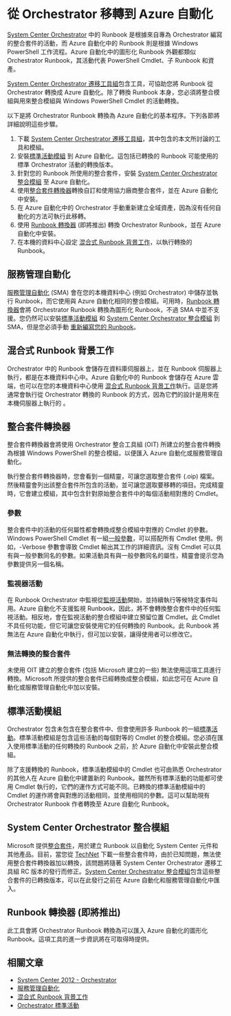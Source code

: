 <properties
   pageTitle="從 Orchestrator 移轉 Runbook 和整合套件"
   description="描述如何將 Runbook 和整合套件從 System Center Orchestrator 移轉到 Azure 自動化。"
   services="automation"
   documentationCenter=""
   authors="bwren"
   manager="stevenka"
   editor="tysonn" />
<tags
   ms.service="automation"
   ms.devlang="na"
   ms.topic="get-started-article"
   ms.tgt_pltfrm="na"
   ms.workload="infrastructure-services"
   ms.date="05/22/2015"
   ms.author="bwren" />


# 從 Orchestrator 移轉到 Azure 自動化

[System Center Orchestrator](http://technet.microsoft.com/library/hh237242.aspx) 中的 Runbook 是根據來自專為 Orchestrator 編寫的整合套件的活動，而 Azure 自動化中的 Runbook 則是根據 Windows PowerShell 工作流程。Azure 自動化中的圖形化 Runbook 外觀都類似 Orchestrator Runbook，其活動代表 PowerShell Cmdlet、子 Runbook 和資產。

[System Center Orchestrator 遷移工具組](http://www.microsoft.com/download/details.aspx?id=47323&WT.mc_id=rss_alldownloads_all)包含工具，可協助您將 Runbook 從 Orchestrator 轉換成 Azure 自動化。除了轉換 Runbook 本身，您必須將整合模組與用來整合模組與 Windows PowerShell Cmdlet 的活動轉換。

以下是將 Orchestrator Runbook 轉換為 Azure 自動化的基本程序。下列各節將詳細說明這些步驟。

1.  下載 [System Center Orchestrator 遷移工具組](http://www.microsoft.com/download/details.aspx?id=47323&WT.mc_id=rss_alldownloads_all)，其中包含的本文所討論的工具和模組。
2.  安裝[標準活動模組](#standard-activities-module) 到 Azure 自動化。這包括已轉換的 Runbook 可能使用的標準 Orchestrator 活動的轉換版本。
2.  針對您的 Runbook 所使用的整合套件，安裝 [System Center Orchestrator 整合模組](#system-center-orchestrator-integration-modules) 至 Azure 自動化。
3.  使用[整合套件轉換器](#integration-pack-converter)轉換自訂和使用協力廠商整合套件，並在 Azure 自動化中安裝。
4.  在 Azure 自動化中的 Orchestrator 手動重新建立全域資產，因為沒有任何自動化的方法可執行此移轉。
5.  使用 [Runbook 轉換器](#runbook-converter-coming-soon) (即將推出) 轉換 Orchestrator Runbook，並在 Azure 自動化中安裝。
6.  在本機的資料中心設定 [混合式 Runbook 背景工作](#hybrid-runbook-worker)，以執行轉換的 Runbook。

## 服務管理自動化

[服務管理自動化](http://technet.microsoft.com/library/dn469260.aspx) (SMA) 會在您的本機資料中心 (例如 Orchestrator) 中儲存並執行 Runbook，而它使用與 Azure 自動化相同的整合模組。可用時，[Runbook 轉換器](#runbook-converter-coming-soon)會將 Orchestrator Runbook 轉換為圖形化 Runbook，不過 SMA 中並不支援。您仍然可以安裝[標準活動模組](#standard-activities-module) 和 [System Center Orchestrator 整合模組](#system-center-orchestrator-integration-modules) 到 SMA，但是您必須手動 [重新編寫您的 Runbook](http://technet.microsoft.com/library/dn469262.aspx)。

## 混合式 Runbook 背景工作

Orchestrator 中的 Runbook 會儲存在資料庫伺服器上，並在 Runbook 伺服器上執行，都是在本機資料中心中。Azure 自動化中的 Runbook 會儲存在 Azure 雲端，也可以在您的本機資料中心使用 [混合式 Runbook 背景工作](automation-hybrid-runbook-worker.md)執行。這是您將通常會執行從 Orchestrator 轉換的 Runbook 的方式，因為它們的設計是用來在本機伺服器上執行的 。

## 整合套件轉換器

整合套件轉換器會將使用 Orchestrator 整合工具組 (OIT) 所建立的整合套件轉換為根據 Windows PowerShell 的整合模組，以便匯入 Azure 自動化或服務管理自動化。

執行整合套件轉換器時，您會看到一個精靈，可讓您選取整合套件 (.oip) 檔案。然後精靈會列出該整合套件所包含的活動，並可讓您選取要移轉的項目。完成精靈時，它會建立模組，其中包含針對原始整合套件中的每個活動相對應的 Cmdlet。


### 參數

整合套件中的活動的任何屬性都會轉換成整合模組中對應的 Cmdlet 的參數。Windows PowerShell Cmdlet 有一組[一般參數](http://technet.microsoft.com/library/hh847884.aspx)，可以搭配所有 Cmdlet 使用。例如，-Verbose 參數會導致 Cmdlet 輸出其工作的詳細資訊。沒有 Cmdlet 可以具有與一般參數同名的參數。如果活動具有與一般參數同名的屬性，精靈會提示您為參數提供另一個名稱。

### 監視器活動

在 Runbook Orchestrator 中監視從[監視活動](http://technet.microsoft.com/library/hh403827.aspx)開始，並持續執行等候特定事件叫用。Azure 自動化不支援監視 Runbook，因此，將不會轉換整合套件中的任何監視活動。相反地，會在監視活動的整合模組中建立預留位置 Cmdlet。此 Cmdlet 不具任何功能，但它可讓您安裝使用它的任何轉換的 Runbook。此 Runbook 將無法在 Azure 自動化中執行，但可加以安裝，讓得使用者可以修改它。

### 無法轉換的整合套件

未使用 OIT 建立的整合套件 (包括 Microsoft 建立的一些) 無法使用這項工具進行轉換。Microsoft 所提供的整合套件已經轉換成整合模組，如此您可在 Azure 自動化或服務管理自動化中加以安裝。


## 標準活動模組

Orchestrator 包含未包含在整合套件中、但會使用許多 Runbook 的一組[標準活動](http://technet.microsoft.com/library/hh403832.aspx)。標準活動模組是包含這些活動的每個對等的 Cmdlet 的整合模組。您必須在匯入使用標準活動的任何轉換的 Runbook 之前，於 Azure 自動化中安裝此整合模組。

除了支援轉換的 Runbook，標準活動模組中的 Cmdlet 也可由熟悉 Orchestrator 的其他人在 Azure 自動化中建置新的 Runbook。雖然所有標準活動的功能都可使用 Cmdlet 執行的，它們的運作方式可能不同。已轉換的標準活動模組中的 Cmdlet 的運作將會與對應的活動相同，並使用相同的參數。這可以幫助現有 Orchestrator Runbook 作者轉換至 Azure 自動化 Runbook。

## System Center Orchestrator 整合模組
Microsoft 提供[整合套件](http://technet.microsoft.com/library/hh295851.aspx)，用於建立 Runbook 以自動化 System Center 元件和其他產品。目前，當您從 [TechNet](http://www.microsoft.com/download/details.aspx?id=39622) 下載一些整合套件時，由於已知問題，無法使用整合套件轉換器加以轉換，該問題將隨著 System Center Orchestrator 遷移工具組 RC 版本的發行而修正。[System Center Orchestrator 整合模組](http://www.microsoft.com/download/details.aspx?id=47324&WT.mc_id=rss_alldownloads_all)包含這些整合套件的已轉換版本，可以在此發行之前在 Azure 自動化和服務管理自動化中匯入。

## Runbook 轉換器 (即將推出)

此工具會將 Orchestrator Runbook 轉換為可以匯入 Azure 自動化的圖形化 Runbook。這項工具的進一步資訊將在可取得時提供。

## 相關文章

- [System Center 2012 - Orchestrator](http://technet.microsoft.com/library/hh237242.aspx)
- [服務管理自動化](https://technet.microsoft.com/library/dn469260.aspx)
- [混合式 Runbook 背景工作](automation-hybrid-runbook-worker.md)
- [Orchestrator 標準活動](http://technet.microsoft.com/library/hh403832.aspx)
 

<!---HONumber=58-->